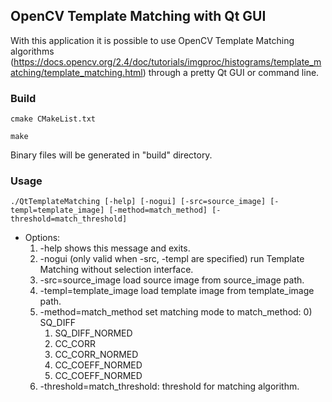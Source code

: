 ## OpenCV Template Matching with Qt GUI

With this application it is possible to use OpenCV Template Matching algorithms (https://docs.opencv.org/2.4/doc/tutorials/imgproc/histograms/template_matching/template_matching.html)
through a pretty Qt GUI or command line.

### Build
```
cmake CMakeList.txt
```
```
make
```

Binary files will be generated in "build" directory.

### Usage
```
./QtTemplateMatching [-help] [-nogui] [-src=source_image] [-templ=template_image] [-method=match_method] [-threshold=match_threshold]
```
* Options:
    1. -help shows this message and exits.
    2. -nogui (only valid when -src, -templ are specified) run Template Matching without selection interface.
    3. -src=source_image load source image from source_image path.
    4. -templ=template_image load template image from template_image path.
    5. -method=match_method set matching mode to match_method:
        0) SQ_DIFF
        1) SQ_DIFF_NORMED
        2) CC_CORR
        3) CC_CORR_NORMED
        4) CC_COEFF_NORMED
        5) CC_COEFF_NORMED
    6. -threshold=match_threshold: threshold for matching algorithm.


